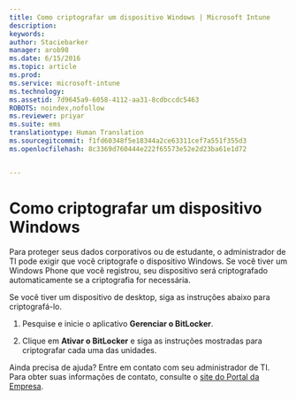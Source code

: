 ```yaml
---
title: Como criptografar um dispositivo Windows | Microsoft Intune
description: 
keywords: 
author: Staciebarker
manager: arob98
ms.date: 6/15/2016
ms.topic: article
ms.prod: 
ms.service: microsoft-intune
ms.technology: 
ms.assetid: 7d9645a9-6058-4112-aa31-8cdbccdc5463
ROBOTS: noindex,nofollow
ms.reviewer: priyar
ms.suite: ems
translationtype: Human Translation
ms.sourcegitcommit: f1fd60348f5e18344a2ce63311cef7a551f355d3
ms.openlocfilehash: 8c3369d760444e222f65573e52e2d23ba61e1d72


---
```


# Como criptografar um dispositivo Windows

Para proteger seus dados corporativos ou de estudante, o administrador de TI pode exigir que você criptografe o dispositivo Windows. Se você tiver um Windows Phone que você registrou, seu dispositivo será criptografado automaticamente se a criptografia for necessária.

Se você tiver um dispositivo de desktop, siga as instruções abaixo para criptografá-lo. 

1.  Pesquise e inicie o aplicativo **Gerenciar o BitLocker**.

2.  Clique em **Ativar o BitLocker** e siga as instruções mostradas para criptografar cada uma das unidades.

Ainda precisa de ajuda? Entre em contato com seu administrador de TI. Para obter suas informações de contato, consulte o [site do Portal da Empresa](http://portal.manage.microsoft.com).




<!--HONumber=Jul16_HO3-->


